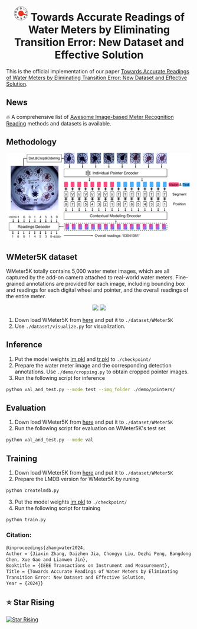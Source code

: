
<div align=center>

# <img src="imgs/icon.png" width="40"/> Towards Accurate Readings of Water Meters by Eliminating Transition Error: New Dataset and Effective Solution

</div>


This is the official implementation of our paper [Towards Accurate Readings of Water Meters by Eliminating Transition Error: New Dataset and Effective Solution](https://ieeexplore.ieee.org/document/10909286).

## News 
🔥 A comprehensive list of [Awesome Image-based Meter Recognition Reading](https://github.com/ZZZHANG-jx/Awesome-Image-based-Meter-Recognition-Reading) methods and datasets is available.


## Methodology
<p align="center">
<img src="imgs/method.png" width="500">  
</p>


## WMeter5K dataset 
WMeter5K totally contains 5,000 water meter images, which are all captured by the add-on camera attached to real-world water meters. Fine-grained annotations are provided for each image, including bounding box and readings for each digital wheel and pointer, and the overall readings of the entire meter. 
<p align="center">
<img src="imgs/dataset1.png" width="300">  <img src="imgs/dataset2.png" width="450"> 
</p>

1. Down load WMeter5K from [here](https://1drv.ms/f/s!Ak15mSdV3Wy4ibBVkrDerbSXLaEH7Q?e=RUzERx) and put it to `./dataset/WMeter5K`
2. Use `./dataset/visualize.py` for visualization.

## Inference
1. Put the model weights [im.pkl](https://1drv.ms/f/s!Ak15mSdV3Wy4ibBVkrDerbSXLaEH7Q?e=RUzERx) and [tr.pkl](https://1drv.ms/f/s!Ak15mSdV3Wy4ibBVkrDerbSXLaEH7Q?e=RUzERx) to `./checkpoint/`
2. Prepare the water meter image and the corresponding detection annotations. Use `./demo/cropping.py` to obtain cropped pointer images.
3. Run the following script for inference
```bash 
python val_and_test.py --mode test --img_folder ./demo/pointers/
```

## Evaluation 
1. Down load WMeter5K from [here](https://1drv.ms/f/s!Ak15mSdV3Wy4ibBVkrDerbSXLaEH7Q?e=RUzERx) and put it to `./dataset/WMeter5K`
2. Run the following script for evaluation on WMeter5K's test set
```bash 
python val_and_test.py --mode val
```

## Training 
1. Down load WMeter5K from [here](https://1drv.ms/f/s!Ak15mSdV3Wy4ibBVkrDerbSXLaEH7Q?e=RUzERx) and put it to `./dataset/WMeter5K`
2. Prepare the LMDB version for WMeter5K by runing 
```bash 
python createlmdb.py
```
3. Put the model weights [im.pkl](https://1drv.ms/f/s!Ak15mSdV3Wy4ibBVkrDerbSXLaEH7Q?e=RUzERx) to `./checkpoint/`
4. Run the following script for training
```bash
python train.py
```

### Citation:
```
@inproceedings{zhangwater2024, 
Author = {Jiaxin Zhang, Daizhen Jia, Chongyu Liu, Dezhi Peng, Bangdong Chen, Xue Gao and Lianwen Jin}, 
Booktitle = {IEEE Transactions on Instrument and Measurement}, 
Title = {Towards Accurate Readings of Water Meters by Eliminating Transition Error: New Dataset and Effective Solution, 
Year = {2024}}   
```
## ⭐ Star Rising
[![Star Rising](https://api.star-history.com/svg?repos=ZZZHANG-jx/WMeter-Reader&type=Timeline)](https://star-history.com/#ZZZHANG-jx/WMeter-Reader&Timeline)
